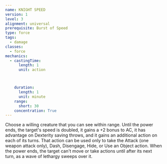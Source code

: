 ```yaml
---
name: KNIGHT SPEED
version: 1
level: 3
alignment: universal
prerequisite: Burst of Speed
type: force
tags:
  - damage
classes:
  - force
mechanics:
  - castingTime:
      length: 1
      unit: action



    duration:
      length: 1
      unit: minute
    range:
      short: 30
    concentration: True
---
```

Choose a willing creature that you can see within
range. Until the power ends, the target's speed is
doubled, it gains a +2 bonus to AC, it has advantage on
Dexterity saving throws, and it gains an additional
action on each of its turns. That action can be used
only to take the Attack (one weapon attack only), Dash,
Disengage, Hide, or Use an Object action.
When the power ends, the target can't move or take
actions until after its next turn, as a wave of lethargy
sweeps over it.

    